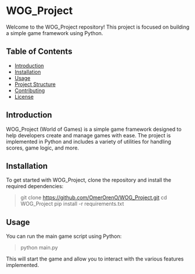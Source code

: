 # WOG_Project

Welcome to the WOG_Project repository! This project is focused on building a simple game framework using Python.

## Table of Contents

-   [Introduction](#introduction)
-   [Installation](#installation)
-   [Usage](#usage)
-   [Project Structure](#project-structure)
-   [Contributing](#contributing)
-   [License](#license)

## Introduction

WOG_Project (World of Games) is a simple game framework designed to help developers create and manage games with ease. The project is implemented in Python and includes a variety of utilities for handling scores, game logic, and more.

## Installation

To get started with WOG_Project, clone the repository and install the required dependencies:


    

> git clone https://github.com/OmerOrenO/WOG_Project.git
>     cd WOG_Project
>     pip install -r requirements.txt

## Usage

You can run the main game script using Python:

> python main.py

This will start the game and allow you to interact with the various features implemented.